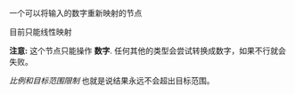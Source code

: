 一个可以将输入的数字重新映射的节点

目前只能线性映射

**注意:** 这个节点只能操作 **数字**. 任何其他的类型会尝试转换成数字，如果不行就会失败。

_比例和目标范围限制_ 也就是说结果永远不会超出目标范围。